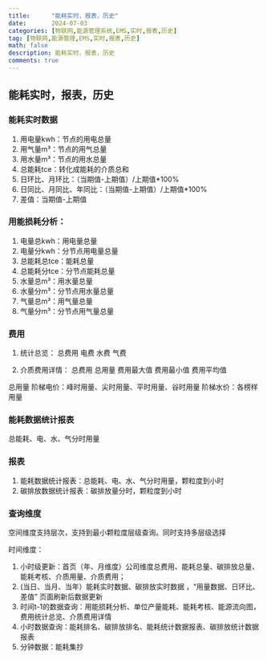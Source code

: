 ```yaml
---
title:      "能耗实时，报表，历史"
date:       2024-07-03
categories: [物联网,能源管理系统,EMS,实时,报表,历史]
tag: [物联网,能源管理,EMS,实时,报表,历史]
math: false
description: 能耗实时，报表，历史
comments: true
---
```


## 能耗实时，报表，历史

### 能耗实时数据
1. 用电量kwh：节点的用电总量
2. 用气量m³：节点的用气总量
3. 用水量m³：节点的用水总量
4. 总能耗tce：转化成能耗的介质总和
5. 日环比、月环比：（当期值-上期值）/上期值*100%
6. 日同比、月同比、年同比：（当期值-上期值）/上期值*100%
7. 差值：当期值-上期值

### 用能损耗分析：
1. 电量总kwh：用电量总量
2. 电量分kwh：分节点用电量总量
3. 总能耗总tce：能耗总量
4. 总能耗分tce：分节点能耗总量
5. 水量总m³：用水量总量
6. 水量分m³：分节点用水量总量
7. 气量总m³：用气量总量
8. 气量分m³：分节点用气量总量
### 费用
1. 统计总览：
总费用
电费
水费
气费

2. 介质费用详情：
总费用
总用量
费用最大值
费用最小值
费用平均值

总用量
阶梯电价：峰时用量、尖时用量、平时用量、谷时用量
阶梯水价：各榜样用量
### 能耗数据统计报表
总能耗、电、水、气分时用量

### 报表
1. 能耗数据统计报表：总能耗、电、水、气分时用量，颗粒度到小时
2. 碳排放数据统计报表：碳排放量分时，颗粒度到小时

### 查询维度
空间维度支持层次，支持到最小颗粒度层级查询。同时支持多层级选择

时间维度：
1. 小时级更新：首页（年、月维度）公司维度总费用、能耗总量、碳排放总量、能耗考核、介质用量、介质费用；
2. (当日、当月、当年）能耗实时数据、碳排放实时数据 ，“用量数据、日环比、差值” 页面刷新后数据更新 
3. 时间t-1的数据查询：用能损耗分析、单位产量能耗、能耗考核、能源流向图，费用统计总览、介质费用详情
4. 小时数据查询：能耗排名、碳排放排名、能耗统计数据报表、碳排放统计数据报表
5. 分钟数据：能耗集抄





